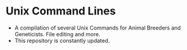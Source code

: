 # Unix Command Lines

- A compilation of several Unix Commands for Animal Breeders and Geneticists. File editing and more.
- This repository is constantly updated.
